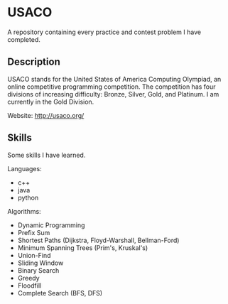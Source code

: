# USACO

A repository containing every practice and contest problem I have completed.

## Description

USACO stands for the United States of America Computing Olympiad, an online competitive programming competition. The competition has four divisions of increasing difficulty: Bronze, Silver, Gold, and Platinum. I am currently in the Gold Division.

Website: <http://usaco.org/>

## Skills
Some skills I have learned.

Languages:
- c++
- java
- python

Algorithms:
- Dynamic Programming
- Prefix Sum
- Shortest Paths (Dijkstra, Floyd-Warshall, Bellman-Ford)
- Minimum Spanning Trees (Prim's, Kruskal's)
- Union-Find
- Sliding Window
- Binary Search
- Greedy
- Floodfill
- Complete Search (BFS, DFS)
